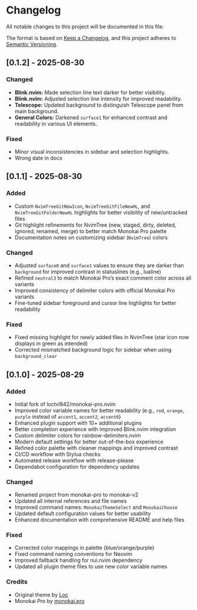 # Changelog

All notable changes to this project will be documented in this file.

The format is based on [Keep a Changelog](https://keepachangelog.com/en/1.0.0/),
and this project adheres to [Semantic Versioning](https://semver.org/spec/v2.0.0.html).


## [0.1.2] - 2025-08-30

### Changed
- **Blink.nvim:** Made selection line text darker for better visibility.
- **Blink.nvim:** Adjusted selection line intensity for improved readability.
- **Telescope:** Updated background to distinguish Telescope panel from main background.
- **General Colors:** Darkened `surface1` for enhanced contrast and readability in various UI elements.

### Fixed
- Minor visual inconsistencies in sidebar and selection highlights.
- Wrong date in docs

## [0.1.1] - 2025-08-30

### Added
- Custom `NvimTreeGitNewIcon`, `NvimTreeGitFileNewHL`, and `NvimTreeGitFolderNewHL` highlights for better visibility of new/untracked files
- Git highlight refinements for NvimTree (new, staged, dirty, deleted, ignored, renamed, merge) to better match Monokai Pro palette
- Documentation notes on customizing sidebar (`NvimTree`) colors

### Changed
- Adjusted `surface0` and `surface1` values to ensure they are darker than `background` for improved contrast in statuslines (e.g., lualine)
- Refined `neutral3` to match Monokai Pro’s exact comment color across all variants
- Improved consistency of delimiter colors with official Monokai Pro variants
- Fine-tuned sidebar foreground and cursor line highlights for better readability

### Fixed
- Fixed missing highlight for newly added files in NvimTree (star icon now displays in green as intended)
- Corrected mismatched background logic for sidebar when using `background_clear`

## [0.1.0] - 2025-08-29

### Added
- Initial fork of loctvl842/monokai-pro.nvim
- Improved color variable names for better readability (e.g., `red`, `orange`, `purple` instead of `accent1`, `accent2`, `accent6`)
- Enhanced plugin support with 10+ additional plugins
- Better completion experience with improved Blink.nvim integration
- Custom delimiter colors for rainbow-delimiters.nvim
- Modern default settings for better out-of-the-box experience
- Refined color palette with cleaner mappings and improved contrast
- CI/CD workflow with Stylua checks
- Automated release workflow with release-please
- Dependabot configuration for dependency updates

### Changed
- Renamed project from monokai-pro to monokai-v2
- Updated all internal references and file names
- Improved command names: `MonokaiThemeSelect` and `MonokaiChoose`
- Updated default configuration values for better usability
- Enhanced documentation with comprehensive README and help files

### Fixed
- Corrected color mappings in palette (blue/orange/purple)
- Fixed command naming conventions for Neovim
- Improved fallback handling for nui.nvim dependency
- Updated all plugin theme files to use new color variable names

### Credits
- Original theme by [Loc](https://github.com/loctvl842/monokai-pro.nvim)
- Monokai Pro by [monokai.pro](https://monokai.pro/)
